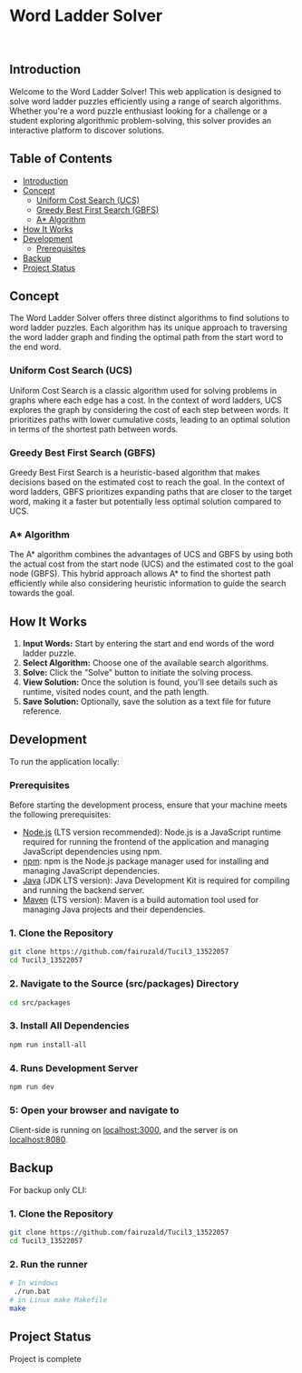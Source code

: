 # Word Ladder Solver

<br/>

## Introduction

Welcome to the Word Ladder Solver! This web application is designed to solve word ladder puzzles efficiently using a range of search algorithms. Whether you're a word puzzle enthusiast looking for a challenge or a student exploring algorithmic problem-solving, this solver provides an interactive platform to discover solutions.

## Table of Contents

- [Introduction](#introduction)
- [Concept](#concept)
  - [Uniform Cost Search (UCS)](#uniform-cost-search-ucs)
  - [Greedy Best First Search (GBFS)](#greedy-best-first-search-gbfs)
  - [A* Algorithm](#a-algorithm)
- [How It Works](#how-it-works)
- [Development](#development)
  - [Prerequisites](#prerequisites)
- [Backup](#backup)
- [Project Status](#project-status)

## Concept

The Word Ladder Solver offers three distinct algorithms to find solutions to word ladder puzzles. Each algorithm has its unique approach to traversing the word ladder graph and finding the optimal path from the start word to the end word.

### Uniform Cost Search (UCS)

Uniform Cost Search is a classic algorithm used for solving problems in graphs where each edge has a cost. In the context of word ladders, UCS explores the graph by considering the cost of each step between words. It prioritizes paths with lower cumulative costs, leading to an optimal solution in terms of the shortest path between words.

### Greedy Best First Search (GBFS)

Greedy Best First Search is a heuristic-based algorithm that makes decisions based on the estimated cost to reach the goal. In the context of word ladders, GBFS prioritizes expanding paths that are closer to the target word, making it a faster but potentially less optimal solution compared to UCS.

### A\* Algorithm

The A* algorithm combines the advantages of UCS and GBFS by using both the actual cost from the start node (UCS) and the estimated cost to the goal node (GBFS). This hybrid approach allows A* to find the shortest path efficiently while also considering heuristic information to guide the search towards the goal.

## How It Works

1. **Input Words:** Start by entering the start and end words of the word ladder puzzle.
2. **Select Algorithm:** Choose one of the available search algorithms.
3. **Solve:** Click the "Solve" button to initiate the solving process.
4. **View Solution:** Once the solution is found, you'll see details such as runtime, visited nodes count, and the path length.
5. **Save Solution:** Optionally, save the solution as a text file for future reference.

## Development

To run the application locally:

### Prerequisites

Before starting the development process, ensure that your machine meets the following prerequisites:

- [Node.js](https://nodejs.org/) (LTS version recommended): Node.js is a JavaScript runtime required for running the frontend of the application and managing JavaScript dependencies using npm.
- [npm](https://www.npmjs.com/): npm is the Node.js package manager used for installing and managing JavaScript dependencies.
- [Java](https://www.java.com/en/) (JDK LTS version): Java Development Kit is required for compiling and running the backend server.
- [Maven](https://maven.apache.org/) (LTS version): Maven is a build automation tool used for managing Java projects and their dependencies.

### 1. Clone the Repository

```bash
git clone https://github.com/fairuzald/Tucil3_13522057
cd Tucil3_13522057
```

### 2. Navigate to the Source (src/packages) Directory

```bash
cd src/packages

```

### 3. Install All Dependencies

```bash
npm run install-all
```

### 4. Runs Development Server

```bash
npm run dev
```

### 5: Open your browser and navigate to

Client-side is running on [localhost:3000](http://localhost:3000), and the server is on [localhost:8080](http://localhost:8080).

## Backup

For backup only CLI:

### 1. Clone the Repository

```bash
git clone https://github.com/fairuzald/Tucil3_13522057
cd Tucil3_13522057
```

### 2. Run the runner

```bash
# In windows
 ./run.bat
# in Linux make Makefile
make
```

## Project Status

Project is complete
